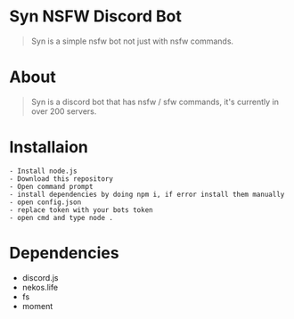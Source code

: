 # Syn NSFW Discord Bot
> Syn is a simple nsfw bot not just with nsfw commands.


# About
> Syn is a discord bot that has nsfw / sfw commands, it's currently in over 200 servers.

# Installaion
```
- Install node.js
- Download this repository
- Open command prompt
- install dependencies by doing npm i, if error install them manually
- open config.json
- replace token with your bots token
- open cmd and type node .
```

# Dependencies

- discord.js
- nekos.life
- fs
- moment

